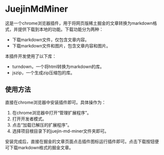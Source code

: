 # JuejinMdMiner

这是一个chrome浏览器插件，用于将网页版稀土掘金的文章转换为markdown格式，并提供下载到本地的功能。下载功能分为两种：

- 下载markdown文件，仅包含文章内容。
- 下载markdown文件和图片，包含文章内容和图片。

本插件开发使用了以下库：

- turndown，一个将html转换为markdown的库。
- jszip，一个生成zip压缩包的库。

## 使用方法

直接在chrome浏览器中安装插件即可。具体操作为：

1. 在chrome浏览器中打开“管理扩展程序”。
2. 打开开发者模式。
3. 点击“加载已解压的扩展程序”。
4. 选择项目根目录下的juejin-md-miner文件夹即可。

安装完成后，直接在掘金的文章页面点击插件图标运行插件即可。点击下载按钮便可下载markdown格式的掘金文章。
